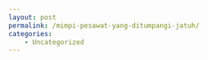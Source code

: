 ```yaml
---
layout: post
permalink: /mimpi-pesawat-yang-ditumpangi-jatuh/
categories:
    - Uncategorized
---
```


